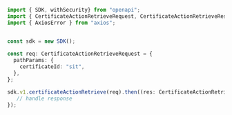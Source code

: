 <!-- Start SDK Example Usage -->
```typescript
import { SDK, withSecurity} from "openapi";
import { CertificateActionRetrieveRequest, CertificateActionRetrieveResponse } from "openapi/src/sdk/models/operations";
import { AxiosError } from "axios";


const sdk = new SDK();
    
const req: CertificateActionRetrieveRequest = {
  pathParams: {
    certificateId: "sit",
  },
};

sdk.v1.certificateActionRetrieve(req).then((res: CertificateActionRetrieveResponse | AxiosError) => {
   // handle response
});
```
<!-- End SDK Example Usage -->